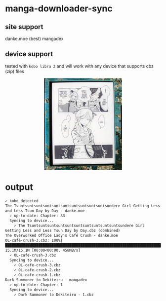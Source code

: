 # manga-downloader-sync

## site support

danke.moe (best)
mangadex

## device support

tested with `kobo libra 2` and will work with any device that supports cbz (zip) files

<div style="text-align:center">
  <img src=".img/sample.png" style="width:50%; display:block; margin:auto">
</div>

# output
```
✓ kobo detected
The Tsuntsuntsuntsuntsuntsuntsuntsuntsuntsuntsundere Girl Getting Less and Less Tsun Day by Day - danke.moe
  ✓ up-to-date: Chapter: 83
  Syncing to device...
    ✓ The Tsuntsuntsuntsuntsuntsuntsuntsuntsuntsuntsundere Girl Getting Less and Less Tsun Day by Day.cbz (combined)
The Overworked Office Lady's Café Crush - danke.moe
OL-cafe-crush-3.cbz: 100%|█████████████████████████████████████████████████████████████████████████████████████████████████████████████████████████████████████████████████████████████████| 15.1M/15.1M [00:00<00:00, 458MB/s]
  ✓ OL-cafe-crush-3.cbz
  Syncing to device...
    ✓ OL-cafe-crush-3.cbz
    ✓ OL-cafe-crush-2.cbz
    ✓ OL-cafe-crush-1.cbz
Dark Summoner to Dekiteiru - mangadex
  ✓ up-to-date: Chapter: 1
  Syncing to device...
    ✓ Dark Summoner to Dekiteiru - 1.cbz
```